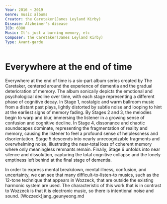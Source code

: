 ```yaml
---
Year: 2016 ~ 2019 
Genre: music albums
Creator: the Caretaker(James Leyland Kirby)
Disease: Alzheimer's disease
ICD: 6D80
Music: It's just a burning memory, etc
Composer: the Caretaker(James Leyland Kirby)
Type: Avant-garde
---
```


# Everywhere at the end of time

Everywhere at the end of time is a six-part album series created by The Caretaker, centered around the experience of dementia and the gradual deterioration of memory. The album sonically depicts the emotional and psychological decline over time, with each stage representing a different phase of cognitive decay. In Stage 1, nostalgic and warm ballroom music from a distant past plays, lightly distorted by subtle noise and looping to hint at the earliest signs of memory fading. By Stages 2 and 3, the melodies begin to warp and blur, immersing the listener in a growing sense of confusion and cognitive decline. In Stage 4, dissonance and chaotic soundscapes dominate, representing the fragmentation of reality and memory, causing the listener to feel a profound sense of helplessness and disorientation. Stage 5 descends into nearly unrecognizable fragments and overwhelming noise, illustrating the near-total loss of coherent memory where only meaningless remnants remain. Finally, Stage 6 unfolds into near silence and dissolution, capturing the total cognitive collapse and the lonely emptiness left behind at the final stage of dementia.

In order to express mental breakdown, mental illness, confusion, and uncertainty, we can see that many difficult-to-listen-to musics, such as the 12-tone technique that appears in Wozzeck, that are outside the existing harmonic system are used. The characteristic of this work that is in contrast to Wozzeck is that it is electronic music, so there is intentional noise and sound. [Wozzeck}jang_geunyeong.md
